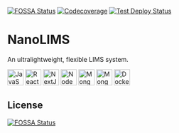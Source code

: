 [<img alt="FOSSA Status" src="https://app.fossa.com/api/projects/git%2Bgithub.com%2Fbwbioinfo%2Fnanolims.svg?type=shield"/>](https://app.fossa.com/projects/git%2Bgithub.com%2Fbwbioinfo%2Fnanolims?ref=badge_shield)
[<img alt="Codecoverage" src="https://codecov.io/gh/bwbioinfo/nanolims/graph/badge.svg?token=XPQDBPKXGI"/>](https://codecov.io/gh/bwbioinfo/nanolims)
[<img alt="Test Deploy Status" src="https://api.netlify.com/api/v1/badges/ecf77460-b74b-40ac-b147-5ee20e344957/deploy-status"/>](https://sensational-duckanoo-499a2a.netlify.app/)

# NanoLIMS
An ultralightweight, flexible LIMS system.

[<img alt="JavaScript" width="36" height="36" src="https://raw.githubusercontent.com/danielcranney/readme-generator/main/public/icons/skills/javascript-colored.svg" />](https://www.javascript.com/)
[<img alt="ReactJS" width="36" height="36" src="https://raw.githubusercontent.com/danielcranney/readme-generator/main/public/icons/skills/react-colored.svg" />](https://reactjs.org/)
[<img alt="NextJS" width="36" height="36" src="https://raw.githubusercontent.com/danielcranney/readme-generator/main/public/icons/skills/nextjs-colored.svg" />](https://nextjs.org/docs)
[<img alt="NodeJS" width="36" height="36" src="https://raw.githubusercontent.com/danielcranney/readme-generator/main/public/icons/skills/nodejs-colored.svg" />](https://nodejs.org)
[<img alt="MongoDB" width="36" height="36" src="https://raw.githubusercontent.com/danielcranney/readme-generator/main/public/icons/skills/mongodb-colored.svg" />](https://www.mongodb.com/)
[<img alt="MongooseJS" width="36" height="36" src="https://mongoosejs.com/docs/images/mongoose5_62x30_transparent.png" />](https://www.mongoosejs.com/)
[<img alt="Docker" width="36" height="36" src="https://raw.githubusercontent.com/danielcranney/readme-generator/main/public/icons/skills/docker-colored.svg" />](https://www.docker.com/)

## License
[![FOSSA Status](https://app.fossa.com/api/projects/git%2Bgithub.com%2Fbwbioinfo%2Fnanolims.svg?type=large)](https://app.fossa.com/projects/git%2Bgithub.com%2Fbwbioinfo%2Fnanolims?ref=badge_large)
